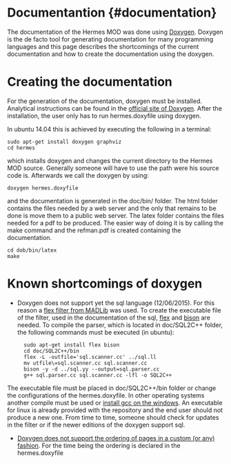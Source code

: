 # Documentantion  {#documentation}

The documentation of the Hermes MOD was done using [Doxygen](http://www.doxygen.nl/). Doxygen is the de facto tool for generating documentation for many programming languages and this page describes the shortcomings of the current documentation and how to create the documentation using the doxygen.

# Creating the documentation  

For the generation of the documentation, doxygen must be installed. Analytical instructions can be found in the [official site of Doxygen](http://www.stack.nl/~dimitri/doxygen/manual/install.html). After the installation, the user only has to run hermes.doxyfile using doxygen.

In ubuntu 14.04 this is achieved by executing the following in a terminal:

	sudo apt-get install doxygen graphviz
	cd hermes 
	
which installs doxygen and changes the current directory to the Hermes MOD source. Generally someone will have to use the path were his source code is. Afterwards we call the doxygen by using:

	doxygen hermes.doxyfile
	
and the documentation is generated in the doc/bin/ folder. The html folder contains the files needed by a web server and the only that remains to be done is move them to a public web server. The latex folder contains the files needed for a pdf to be produced. The easier way of doing it is by calling the make command and the refman.pdf is created containing the documentation.

	cd dob/bin/latex
	make

# Known shortcomings of doxygen

- Doxygen does not support yet the sql language (12/06/2015). For this reason a [flex filter from MADLib](https://github.com/madlib/madlib/wiki/Documentation-Guide-%28Doxygen%29) was used. To create the executable file of the filter, used in the documentation of the sql, [flex](http://flex.sourceforge.net/) and [bison](http://www.gnu.org/software/bison/) are needed. To compile the parser, which is located in doc/SQL2C++ folder, the following commands must be executed (in ubuntu):
		
		sudo apt-get install flex bison
		cd doc/SQL2C++/bin
		flex -L -outfile='sql.scanner.cc' ../sql.ll
		mv utfile\=sql.scanner.cc sql.scanner.cc
 		bison -y -d ../sql.yy --output=sql.parser.cc
 		g++ sql.parser.cc sql.scanner.cc -lfl -o SQL2C++
 	
 The executable file must be placed in doc/SQL2C++/bin folder or change the configurations of the hermes.doxyfile. In other operating systems another compile must be used or [install gcc on the windows](https://gcc.gnu.org/install/binaries.html).
 An executable for linux is already provided with the repository and the end user should not produce a new one. 
 From time to time, someone should check for updates in the filter or if the newer editions of the doxygen support sql. 

- [Doxygen does not support the ordering of pages in a custom (or any) fashion](
http://stackoverflow.com/questions/18001897/how-do-you-order-doxygen-custom-pages). For the time being the ordering is declared in the hermes.doxyfile
